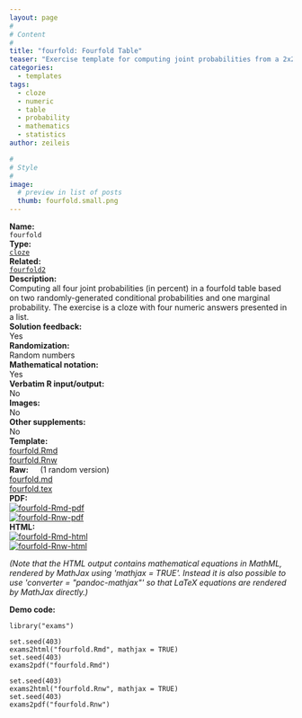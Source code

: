```yaml
---
layout: page
#
# Content
#
title: "fourfold: Fourfold Table"
teaser: "Exercise template for computing joint probabilities from a 2x2 table based on three randomly-drawn conditional or marginal probabilities."
categories:
  - templates
tags:
  - cloze
  - numeric
  - table
  - probability
  - mathematics
  - statistics
author: zeileis

#
# Style
#
image:
  # preview in list of posts
  thumb: fourfold.small.png
---
```


<div class='row t1 b1'>
  <div class='medium-4 columns'><b>Name:</b></div>
  <div class='medium-8 columns'><code class="highlighter-rouge">fourfold</code></div>
</div>
<div class='row t1 b1'>
  <div class='medium-4 columns'><b>Type:</b></div>
  <div class='medium-8 columns'><a href="{{ site.url }}/tag/cloze/"><code class="highlighter-rouge">cloze</code></a></div>
</div>
<div class='row t1 b1'>   <div class='medium-4 columns'><b>Related:</b></div>   <div class='medium-8 columns'><a href="{{ site.url }}/templates/fourfold2/"><code class="highlighter-rouge">fourfold2</code></a></div> </div>

<div class='row t20 b1'>
  <div class='medium-4 columns'><b>Description:</b></div>
  <div class='medium-8 columns'>Computing all four joint probabilities (in percent) in a fourfold table based on two randomly-generated conditional probabilities and one marginal probability. The exercise is a cloze with four numeric answers presented in a list.</div>
</div>
<div class='row t1 b1'>
  <div class='medium-4 columns'><b>Solution feedback:</b></div>
  <div class='medium-8 columns'>Yes</div>
</div>
<div class='row t1 b1'>
  <div class='medium-4 columns'><b>Randomization:</b></div>
  <div class='medium-8 columns'>Random numbers</div>
</div>
<div class='row t1 b1'>
  <div class='medium-4 columns'><b>Mathematical notation:</b></div>
  <div class='medium-8 columns'>Yes</div>
</div>
<div class='row t1 b1'>
  <div class='medium-4 columns'><b>Verbatim R input/output:</b></div>
  <div class='medium-8 columns'>No</div>
</div>
<div class='row t1 b1'>
  <div class='medium-4 columns'><b>Images:</b></div>
  <div class='medium-8 columns'>No</div>
</div>
<div class='row t1 b1'>
  <div class='medium-4 columns'><b>Other supplements:</b></div>
  <div class='medium-8 columns'>No</div>
</div>

<div class='row t20 b1'>
  <div class='medium-4 columns'><b>Template:</b></div>
  <div class='medium-4 columns'><a href="{{ site.url }}/assets/posts/2017-08-14-fourfold//fourfold.Rmd">fourfold.Rmd</a></div>
  <div class='medium-4 columns'><a href="{{ site.url }}/assets/posts/2017-08-14-fourfold//fourfold.Rnw">fourfold.Rnw</a></div>
</div>
<div class='row t1 b1'>
  <div class='medium-4 columns'><b>Raw:</b> (1 random version)</div>
  <div class='medium-4 columns'><a href="{{ site.url }}/assets/posts/2017-08-14-fourfold//fourfold.md" >fourfold.md</a></div>
  <div class='medium-4 columns'><a href="{{ site.url }}/assets/posts/2017-08-14-fourfold//fourfold.tex">fourfold.tex</a></div>
</div>
<div class='row t1 b1'>
  <div class='medium-4 columns'><b>PDF:</b></div>
  <div class='medium-4 columns'><a href="{{ site.url }}/assets/posts/2017-08-14-fourfold//fourfold-Rmd.pdf"><img src="{{ site.url }}/assets/posts/2017-08-14-fourfold//fourfold-Rmd-pdf.png" alt="fourfold-Rmd-pdf"/></a></div>
  <div class='medium-4 columns'><a href="{{ site.url }}/assets/posts/2017-08-14-fourfold//fourfold-Rnw.pdf"><img src="{{ site.url }}/assets/posts/2017-08-14-fourfold//fourfold-Rnw-pdf.png" alt="fourfold-Rnw-pdf"/></a></div>
</div>
<div class='row t1 b20'>
  <div class='medium-4 columns'><b>HTML:</b></div>
  <div class='medium-4 columns'><a href="{{ site.url }}/assets/posts/2017-08-14-fourfold//fourfold-Rmd.html"><img src="{{ site.url }}/assets/posts/2017-08-14-fourfold//fourfold-Rmd-html.png" alt="fourfold-Rmd-html"/></a></div>
  <div class='medium-4 columns'><a href="{{ site.url }}/assets/posts/2017-08-14-fourfold//fourfold-Rnw.html"><img src="{{ site.url }}/assets/posts/2017-08-14-fourfold//fourfold-Rnw-html.png" alt="fourfold-Rnw-html"/></a></div>
</div>

_(Note that the HTML output contains mathematical equations in MathML, rendered by MathJax using 'mathjax = TRUE'. Instead it is also possible to use 'converter = "pandoc-mathjax"' so that LaTeX equations are rendered by MathJax directly.)_

**Demo code:**

<pre><code class="prettyprint ">library(&quot;exams&quot;)

set.seed(403)
exams2html(&quot;fourfold.Rmd&quot;, mathjax = TRUE)
set.seed(403)
exams2pdf(&quot;fourfold.Rmd&quot;)

set.seed(403)
exams2html(&quot;fourfold.Rnw&quot;, mathjax = TRUE)
set.seed(403)
exams2pdf(&quot;fourfold.Rnw&quot;)</code></pre>
